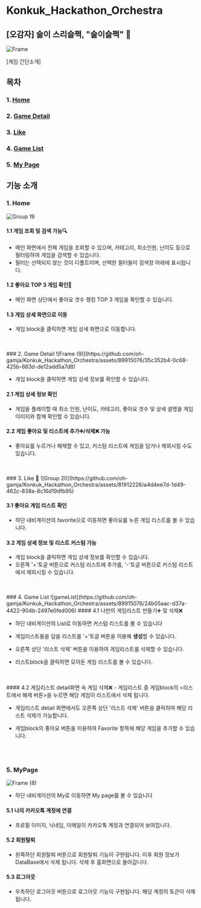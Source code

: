 # Konkuk_Hackathon_Orchestra
## [오감자] 술이 스리슬쩍, "술이슬쩍" 🍻
![Frame](https://github.com/oh-gamja/Konkuk_Hackathon_Orchestra/assets/89915076/c61f6641-8f98-46eb-8d7d-939612c32c72)

[게임 간단소개]


## 목차

### 1. [Home](#1.-Home)
### 2. [Game Detail](#2.-Game-Detail)
### 3. [Like](#3.-Like)
### 4. [Game List](#4.-Game-List)
### 5. [My Page](#5.-My-Page)


## 기능 소개



### 1. Home
![Group 19](https://github.com/oh-gamja/Konkuk_Hackathon_Orchestra/assets/89915076/c275fa2d-5406-47c8-b718-bbf99e988bee)

#### 1.1 게임 조회 및 검색 가능🔍

- 메인 화면에서 전체 게임을 조회할 수 있으며, 카테고리, 최소인원, 난이도 등으로 필터링하여 게임을 검색할 수 있습니다.
- 필터는 선택되지 않는 것이 디폴트이며, 선택한 필터들이 검색창 아래에 표시됩니다.

#### 1.2 좋아요 TOP 3 게임 확인💟

- 메인 화면 상단에서 좋아요 갯수 랭킹 TOP 3 게임을 확인할 수 있습니다.

#### 1.3 게임 상세 화면으로 이동

- 게임 block을 클릭하면 게임 상세 화면으로 이동합니다.
<br>
<br>
### 2. Game Detail
![Frame (9)](https://github.com/oh-gamja/Konkuk_Hackathon_Orchestra/assets/89915076/35c352b4-0c68-425b-883d-de12add5a7d8)

- 게임 block을 클릭하면 게임 상세 정보를 확인할 수 있습니다.

#### 2.1 게임 상세 정보 확인

- 게임을 플레이할 때 최소 인원, 난이도, 카테고리, 좋아요 갯수 및 상세 설명을 게임 이미지와 함께 확인할 수 있습니다.

#### 2.2 게임 좋아요 및 리스트에 추가➕/삭제❌ 가능

- 좋아요를 누르거나 해제할 수 있고, 커스텀 리스트에 게임을 담거나 제외시킬 수도 있습니다.
<br>
<br>
### 3. Like 💟
![Group 20](https://github.com/oh-gamja/Konkuk_Hackathon_Orchestra/assets/81912226/a4d4ee7d-1d49-462c-838a-8c16d19dfb95)


#### 3.1 좋아요 게임 리스트 확인

- 하단 내비게이션의 favorite으로 이동하면 좋아요를 누른 게임 리스트를 볼 수 있습니다.

#### 3.2 게임 상세 정보 및 리스트 커스텀 가능

- 게임 block을 클릭하면 게임 상세 정보를 확인할 수 있습니다.
- 오른쪽 '+'토글 버튼으로 커스텀 리스트에 추가를, '-'토글 버튼으로 커스텀 리스트에서 제외시킬 수 있습니다.
<br>
<br>
### 4. Game List
![gameList](https://github.com/oh-gamja/Konkuk_Hackathon_Orchestra/assets/89915076/24b05aac-d37a-4422-904b-2497e0fed006)
#### 4.1 나만의 게임리스트 만들기➕ 및 삭제❌

- 하단 내비게이션의 List로 이동하면 커스텀 리스트를 볼 수 있습니다

- 게임리스트들을 담을 리스트를 '+'토글 버튼을 이용해 **생성**할 수 있습니다.

- 오른쪽 상단 '리스트 삭제' 버튼을 이용하여 게임리스트를 삭제할 수 있습니다.

- 리스트block을 클릭하면 모아둔 게임 리스트를 볼 수 있습니다.
<br>
<br>
#### 4.2 게임리스트 detail화면 속 게임 삭제❌
- 게임리스트 중 게임block의 <리스트에서 해제 버튼>을 누르면 해당 게임이 리스트에서 삭제 됩니다.

- 게임리스트 detail 화면에서도 오른쪽 상단 '리스트 삭제' 버튼을 클릭하여 해당 리스트 삭제가 가능합니다.

- 게임block의 좋아요 버튼을 이용하여 Favorite 항목에 해당 게임을 추가할 수 있습니다.
<br>
<br>

### 5. MyPage
![Frame (8)](https://github.com/oh-gamja/Konkuk_Hackathon_Orchestra/assets/89915076/dde819a2-4586-42ae-883d-c7d914302148)
- 하단 내비게이션의 My로 이동하면 My page를 볼 수 있습니다

#### 5.1 나의 카카오톡 계정에 연결
- 프로필 이미지, 닉네임, 이메일이 카카오톡 계정과 연결되어 보여집니다.

#### 5.2 회원탈퇴
- 왼쪽하단 회원탈퇴 버튼으로 회원탈퇴 기능이 구현됩니다. 이후 회원 정보가 DataBase에서 삭제 됩니다. 
삭제 후 홈화면으로 돌아갑니다.

#### 5.3 로그아웃
- 우측하단 로그아웃 버튼으로 로그아웃 기능이 구현됩니다. 해당 계정의 토큰이 삭제됩니다.

